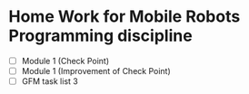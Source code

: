 # Home Work for Mobile Robots Programming discipline

- [ ] Module 1 (Check Point)
- [ ] Module 1 (Improvement of Check Point)
- [ ] GFM task list 3
